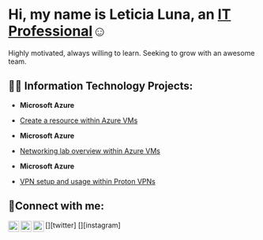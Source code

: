 <h1>Hi, my name is Leticia Luna, an  <a href="https://linkedin.com/in/leticia-alvarado-24846815b/">IT Professional</a>☺</h1> 
Highly motivated, always willing to learn. Seeking to grow with an awesome team. 

<h2>👨‍💻 Information Technology Projects:</h2>

- <b>Microsoft Azure</b>
 - [Create a resource within Azure VMs](https://github.com/leticialunaa/create-resource)

- <b>Microsoft Azure</b>
 - [Networking lab overview within Azure VMs](https://github.com/leticialunaa/networking-lab)

- <b>Microsoft Azure</b>
 - [VPN setup and usage within Proton VPNs](https://github.com/leticialunaa/vpn-setup)


<h2>🤳Connect with me:</h2>

[<img align="left" alt="Josh | Twitter" width="22px" src="https://cdn.jsdelivr.net/npm/simple-icons@v3/icons/twitter.svg" />][twitter]
[<img align="left" alt="Josh | LinkedIn" width="22px" src="https://cdn.jsdelivr.net/npm/simple-icons@v3/icons/linkedin.svg" />][linkedin]
[<img align="left" alt="Josh | Instagram" width="22px" src="https://cdn.jsdelivr.net/npm/simple-icons@v3/icons/instagram.svg" />][instagram]

[linkedin]: https://linkedin.com/in/leticia-alvarado-24846815b/
